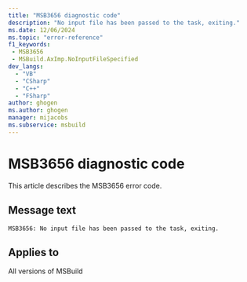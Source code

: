 ```yaml
---
title: "MSB3656 diagnostic code"
description: "No input file has been passed to the task, exiting."
ms.date: 12/06/2024
ms.topic: "error-reference"
f1_keywords:
 - MSB3656
 - MSBuild.AxImp.NoInputFileSpecified
dev_langs:
  - "VB"
  - "CSharp"
  - "C++"
  - "FSharp"
author: ghogen
ms.author: ghogen
manager: mijacobs
ms.subservice: msbuild
---
```


# MSB3656 diagnostic code

<!-- :::ErrorDefinitionDescription::: -->
<!-- :::editable-content name="introDescription"::: -->
This article describes the MSB3656 error code.
<!-- :::editable-content-end::: -->

## Message text

```output
MSB3656: No input file has been passed to the task, exiting.
```

<!-- :::editable-content name="postOutputDescription"::: -->
<!--
{StrBegin="MSB3656: "}
-->
<!-- :::editable-content-end::: -->
<!-- :::ErrorDefinitionDescription-end::: -->

## Applies to

All versions of MSBuild
